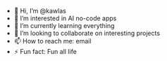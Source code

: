 - 👋 Hi, I’m @kawlas
- 👀 I’m interested in AI no-code apps
- 🌱 I’m currently learning everything
- 💞️ I’m looking to collaborate on interesting projects
- 📫 How to reach me: email
- ⚡ Fun fact: Fun all life

<!---
kawlas/kawlas is a ✨ special ✨ repository because its `README.md` (this file) appears on your GitHub profile.
You can click the Preview link to take a look at your changes.
--->
